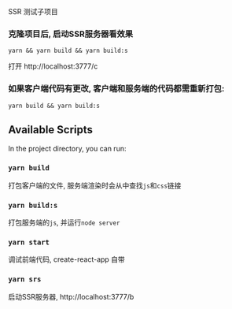 SSR 测试子项目

### 克隆项目后, 启动SSR服务器看效果

    yarn && yarn build && yarn build:s

    
打开  http://localhost:3777/c

### 如果客户端代码有更改, 客户端和服务端的代码都需重新打包:

    yarn build && yarn build:s

## Available Scripts

In the project directory, you can run:

### `yarn build`

打包客户端的文件, 服务端渲染时会从中查找`js`和`css`链接

### `yarn build:s`

打包服务端的`js`, 并运行`node server`

### `yarn start`

调试前端代码, create-react-app 自带

### `yarn srs`

启动SSR服务器, http://localhost:3777/b
